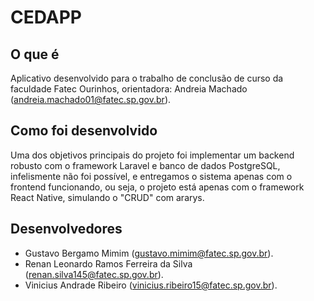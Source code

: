 # CEDAPP

## O que é

Aplicativo desenvolvido para o trabalho de conclusão de curso da faculdade Fatec Ourinhos, orientadora: Andreia Machado (<andreia.machado01@fatec.sp.gov.br>).

## Como foi desenvolvido

Uma dos objetivos principais do projeto foi implementar um backend robusto com o framework Laravel e banco de dados PostgreSQL, infelismente não foi possível, e entregamos o sistema apenas com o frontend funcionando, ou seja, o projeto está apenas com o framework React Native, simulando o "CRUD" com ararys.

## Desenvolvedores

* Gustavo Bergamo Mimim (<gustavo.mimim@fatec.sp.gov.br>).
* Renan Leonardo Ramos Ferreira da Silva  (<renan.silva145@fatec.sp.gov.br>).
* Vinicius Andrade Ribeiro (<vinicius.ribeiro15@fatec.sp.gov.br>).
